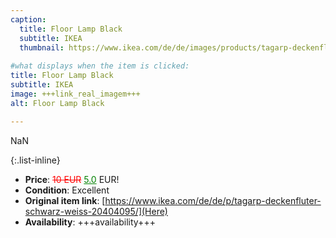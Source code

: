 ```yaml
---
caption:
  title: Floor Lamp Black
  subtitle: IKEA
  thumbnail: https://www.ikea.com/de/de/images/products/tagarp-deckenfluter-schwarz-weiss__0810840_pe771436_s5.jpg
  
#what displays when the item is clicked:
title: Floor Lamp Black
subtitle: IKEA
image: +++link_real_imagem+++
alt: Floor Lamp Black

---
```

NaN

{:.list-inline} 
- **Price**: <span style="color:red"><del>10 EUR</del></span> <span style="color:green"><ins>5.0</ins></span> EUR!
- **Condition**: Excellent
- **Original item link**: [https://www.ikea.com/de/de/p/tagarp-deckenfluter-schwarz-weiss-20404095/](Here)
- **Availability**: +++availability+++
